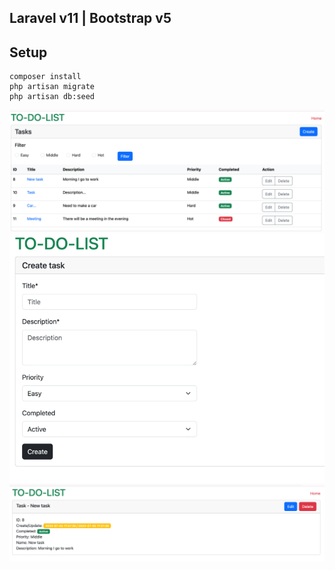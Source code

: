 ## Laravel v11 | Bootstrap v5

## Setup

```
composer install
php artisan migrate
php artisan db:seed
```

![](./public/img.png)
![](./public/img_1.png)
![](./public/img_2.png)

